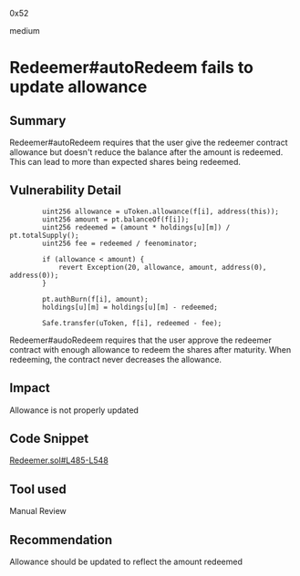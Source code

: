 0x52

medium

# Redeemer#autoRedeem fails to update allowance

## Summary

Redeemer#autoRedeem requires that the user give the redeemer contract allowance but doesn't reduce the balance after the amount is redeemed. This can lead to more than expected shares being redeemed.

## Vulnerability Detail

            uint256 allowance = uToken.allowance(f[i], address(this));
            uint256 amount = pt.balanceOf(f[i]);
            uint256 redeemed = (amount * holdings[u][m]) / pt.totalSupply();
            uint256 fee = redeemed / feenominator;

            if (allowance < amount) {
                revert Exception(20, allowance, amount, address(0), address(0));
            }

            pt.authBurn(f[i], amount);
            holdings[u][m] = holdings[u][m] - redeemed;

            Safe.transfer(uToken, f[i], redeemed - fee);

Redeemer#audoRedeem requires that the user approve the redeemer contract with enough allowance to redeem the shares after maturity. When redeeming, the contract never decreases the allowance.

## Impact

Allowance is not properly updated

## Code Snippet

[Redeemer.sol#L485-L548](https://github.com/sherlock-audit/2022-10-illuminate/blob/main/src/Redeemer.sol#L485-L548)

## Tool used

Manual Review

## Recommendation

Allowance should be updated to reflect the amount redeemed